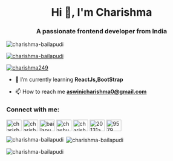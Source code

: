 <h1 align="center">Hi 👋, I'm Charishma</h1>
<h3 align="center">A passionate frontend developer from India</h3>

<p align="left"> <img src="https://komarev.com/ghpvc/?username=charishma-bailapudi&label=Profile%20views&color=0e75b6&style=flat" alt="charishma-bailapudi" /> </p>

<p align="left"> <a href="https://github.com/ryo-ma/github-profile-trophy"><img src="https://github-profile-trophy.vercel.app/?username=charishma-bailapudi" alt="charishma-bailapudi" /></a> </p>

<p align="left"> <a href="https://twitter.com/charishma249" target="blank"><img src="https://img.shields.io/twitter/follow/charishma249?logo=twitter&style=for-the-badge" alt="charishma249" /></a> </p>

- 🌱 I’m currently learning **ReactJs,BootStrap**

- 📫 How to reach me **aswinicharishma0@gmail.com**

<h3 align="left">Connect with me:</h3>
<p align="left">
<a href="https://codepen.io/charishma-bailapudi" target="blank"><img align="center" src="https://raw.githubusercontent.com/rahuldkjain/github-profile-readme-generator/master/src/images/icons/Social/codepen.svg" alt="charishma-bailapudi" height="30" width="40" /></a>
<a href="https://twitter.com/charishma249" target="blank"><img align="center" src="https://raw.githubusercontent.com/rahuldkjain/github-profile-readme-generator/master/src/images/icons/Social/twitter.svg" alt="charishma249" height="30" width="40" /></a>
<a href="https://linkedin.com/in/bailapudi-aswini-charishma-1b6886233" target="blank"><img align="center" src="https://raw.githubusercontent.com/rahuldkjain/github-profile-readme-generator/master/src/images/icons/Social/linked-in-alt.svg" alt="bailapudi aswini charishma" height="30" width="40" /></a>
<a href="https://instagram.com/chashu_0204" target="blank"><img align="center" src="https://raw.githubusercontent.com/rahuldkjain/github-profile-readme-generator/master/src/images/icons/Social/instagram.svg" alt="chashu_0204" height="30" width="40" /></a>
<a href="https://www.codechef.com/users/charishma456" target="blank"><img align="center" src="https://cdn.jsdelivr.net/npm/simple-icons@3.1.0/icons/codechef.svg" alt="charishma456" height="30" width="40" /></a>
<a href="https://www.hackerrank.com/20131a44101" target="blank"><img align="center" src="https://raw.githubusercontent.com/rahuldkjain/github-profile-readme-generator/master/src/images/icons/Social/hackerrank.svg" alt="20131a44101" height="30" width="40" /></a>
<a href="https://discord.gg/9579" target="blank"><img align="center" src="https://raw.githubusercontent.com/rahuldkjain/github-profile-readme-generator/master/src/images/icons/Social/discord.svg" alt="9579" height="30" width="40" /></a>
</p>

<p><img align="left" src="https://github-readme-stats.vercel.app/api/top-langs?username=charishma-bailapudi&show_icons=true&locale=en&layout=compact" alt="charishma-bailapudi" /></p>

<p>&nbsp;<img align="center" src="https://github-readme-stats.vercel.app/api?username=charishma-bailapudi&show_icons=true&locale=en" alt="charishma-bailapudi" /></p>

<p><img align="center" src="https://github-readme-streak-stats.herokuapp.com/?user=charishma-bailapudi&" alt="charishma-bailapudi" /></p>
